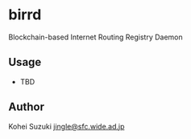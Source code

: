 # birrd

Blockchain-based Internet Routing Registry Daemon

## Usage

* TBD

## Author

Kohei Suzuki <jingle@sfc.wide.ad.jp>
